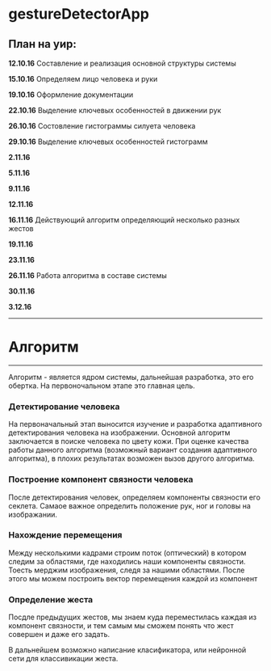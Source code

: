 # gestureDetectorApp

## План на уир:

**12.10.16** Составление и реализация основной структуры системы

**15.10.16** Определяем лицо человека и руки

**19.10.16** Оформление документации

**22.10.16** Выделение ключевых особенностей в движении рук

**26.10.16** Состовление гистограммы силуета человека

**29.10.16** Выделение ключевых особенностей гистограмм

**2.11.16** 

**5.11.16** 

**9.11.16** 

**12.11.16** 

**16.11.16** Действующий алгоритм определяющий несколько разных жестов

**19.11.16** 

**23.11.16** 

**26.11.16** Работа алгоритма в составе системы

**30.11.16**

**3.12.16** 

***

# Алгоритм

---

Алгоритм - является ядром системы, дальнейшая разработка, это его обертка.
На первоночальном этапе это главная цель.

### Детектирование человека 

На первоначальный этап выносится изучение и разработка адаптивного детектирования человека на изображении.
Основной алгоритм заключается в поиске человека по цвету кожи. При оценке качества работы данного алгоритма (возможный вариант создания адаптивного алгоритма), в плохих результатах возможен вызов другого алгоритма.

### Построение компонент связности человека

После детектирования человек, определяем компоненты связности его секлета. Самаое важное определить положение рук, ног и головы на изображании.


### Нахождение перемещения

Между несколькими кадрами строим поток (оптический) в котором следим за областями, где находились наши компоненты связности. Тоесть мерджим изображения, следя за нашими областями. После этого мы можем построить вектор перемещения каждой из компонент


### Определение жеста 

Посдле предыдущих жестов, мы знаем куда переместилась каждая из компонент связности, и тем самым мы сможем понять что жест совершен и даже его задать. 

В дальнейшем возможно написание класификатора, или нейронной сети для классивикации жеста.
